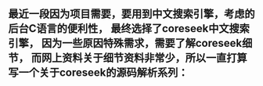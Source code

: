 ## 最近一段因为项目需要，要用到中文搜索引擎，考虑的后台C语言的便利性， 最终选择了coreseek中文搜索引擎， 因为一些原因特殊需求，需要了解coreseek细节， 而网上资料关于细节资料非常少，所以一直打算写一个关于coreseek的源码解析系列：

